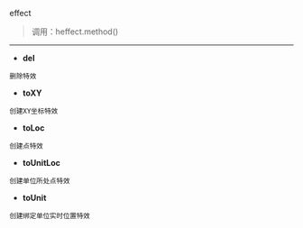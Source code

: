 effect

> 调用：heffect.method()

---

* **del**
```
删除特效
```

* **toXY**
```
创建XY坐标特效
```

* **toLoc**
```
创建点特效
```

* **toUnitLoc**
```
创建单位所处点特效
```

* **toUnit**
```
创建绑定单位实时位置特效
```

